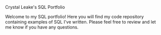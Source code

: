 Crystal Leake's SQL Portfolio

Welcome to my SQL portfolio! Here you will find my code repository containing examples of SQL I've written. Please feel free to review and let me know if you have any questions.
